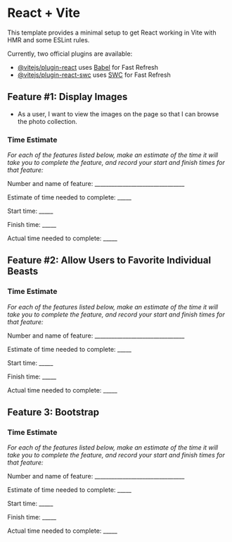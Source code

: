 # React + Vite

This template provides a minimal setup to get React working in Vite with HMR and some ESLint rules.

Currently, two official plugins are available:

- [@vitejs/plugin-react](https://github.com/vitejs/vite-plugin-react/blob/main/packages/plugin-react/README.md) uses [Babel](https://babeljs.io/) for Fast Refresh
- [@vitejs/plugin-react-swc](https://github.com/vitejs/vite-plugin-react-swc) uses [SWC](https://swc.rs/) for Fast Refresh

## Feature #1: Display Images

* As a user, I want to view the images on the page so that I can browse the photo collection.

### Time Estimate

*For each of the features listed below, make an estimate of the time it will take you to complete the feature, and record your start and finish times for that feature:*

Number and name of feature: ________________________________

Estimate of time needed to complete: _____

Start time: _____

Finish time: _____

Actual time needed to complete: _____

## Feature #2: Allow Users to Favorite Individual Beasts

### Time Estimate

*For each of the features listed below, make an estimate of the time it will take you to complete the feature, and record your start and finish times for that feature:*

Number and name of feature: ________________________________

Estimate of time needed to complete: _____

Start time: _____

Finish time: _____

Actual time needed to complete: _____

## Feature 3: Bootstrap

### Time Estimate

*For each of the features listed below, make an estimate of the time it will take you to complete the feature, and record your start and finish times for that feature:*

Number and name of feature: ________________________________

Estimate of time needed to complete: _____

Start time: _____

Finish time: _____

Actual time needed to complete: _____
